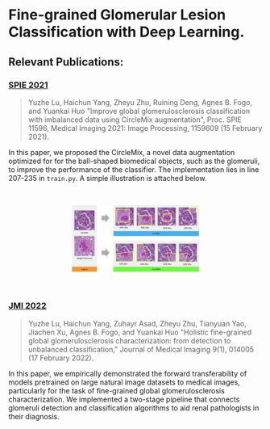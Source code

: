 # Fine-grained Glomerular Lesion Classification with Deep Learning.

## Relevant Publications:

### [SPIE 2021](https://www.spiedigitallibrary.org/conference-proceedings-of-spie/11596/1159609/Improve-global-glomerulosclerosis-classification-with-imbalanced-data-using-CircleMix-augmentation/10.1117/12.2580482.full?tab=ArticleLink)

> Yuzhe Lu, Haichun Yang, Zheyu Zhu, Ruining Deng, Agnes B. Fogo, and Yuankai Huo "Improve global glomerulosclerosis classification with imbalanced data using CircleMix augmentation", Proc. SPIE 11596, Medical Imaging 2021: Image Processing, 1159609 (15 February 2021).

In this paper, we proposed the CircleMix, a novel data augmentation optimized for for the ball-shaped biomedical objects, such as the glomeruli, to improve the performance of the classifier. The implementation lies in line 207-235 in ```train.py```. A simple illustration is attached below.

<br/>
<p align="center">
  <img src="https://github.com/luyuzhe111/CircleMix/blob/master/renal/demo/demo.png" width="50%">
</p>
<br/>

### [JMI 2022](https://www.spiedigitallibrary.org/journals/journal-of-medical-imaging/volume-9/issue-1/014005/Holistic-fine-grained-global-glomerulosclerosis-characterization--from-detection-to/10.1117/1.JMI.9.1.014005.full)

> Yuzhe Lu, Haichun Yang, Zuhayr Asad, Zheyu Zhu, Tianyuan Yao, Jiachen Xu, Agnes B. Fogo, and Yuankai Huo "Holistic fine-grained global glomerulosclerosis characterization: from detection to unbalanced classification," Journal of Medical Imaging 9(1), 014005 (17 February 2022).

In this paper, we empirically demonstrated the forward transferability of models pretrained on large natural image datasets to medical images, particularly for the task of fine-grained global glomerulosclerosis characterization. We implemented a two-stage pipeline that connects glomeruli detection and classification algorithms to aid renal pathologists in their diagnosis. 

